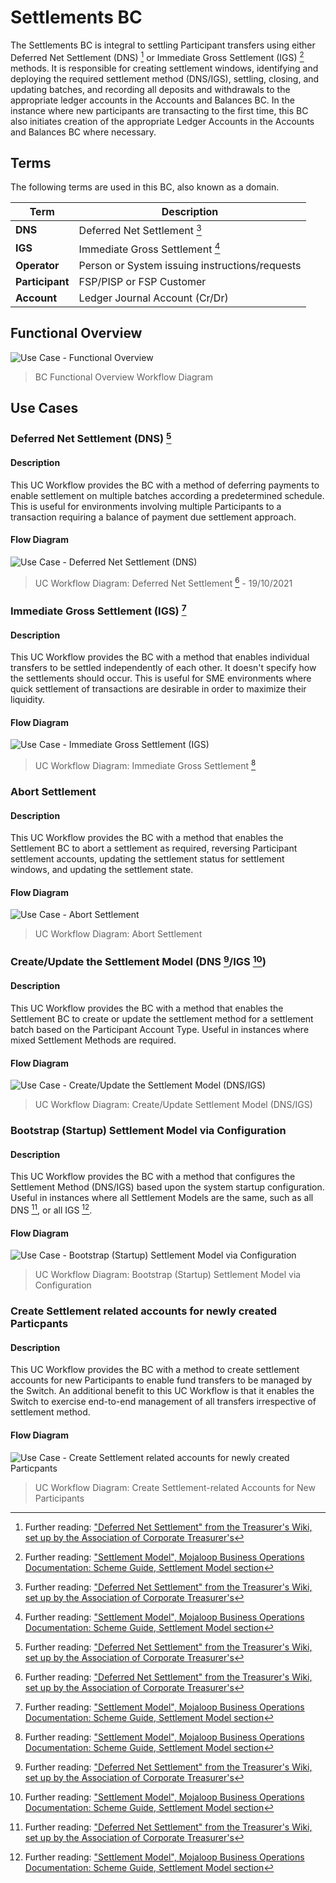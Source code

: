 # Settlements BC

The Settlements BC is integral to settling Participant transfers using either Deferred Net Settlement (DNS) [^1] or Immediate Gross Settlement (IGS) [^2] methods. It is responsible for creating settlement windows, identifying and deploying the required settlement method (DNS/IGS), settling, closing, and updating batches, and recording all deposits and withdrawals to the appropriate ledger accounts in the Accounts and Balances BC.  In the instance where new participants are transacting to the first time, this BC also initiates creation of the appropriate Ledger Accounts in the Accounts and Balances BC where necessary.

## Terms

The following terms are used in this BC, also known as a domain.

| Term     | Description  |
| -------- | ------------ |
| **DNS** | Deferred Net Settlement [^1] |
| **IGS** | Immediate Gross Settlement [^2] |
| **Operator** | Person or System issuing instructions/requests |
| **Participant** | FSP/PISP or FSP Customer |
| **Account** | Ledger Journal Account (Cr/Dr) |

## Functional Overview

![Use Case - Functional Overview](./assets/ML2RA_SET_bcOverview_Apr22-b.png)
> BC Functional Overview Workflow Diagram

## Use Cases

### Deferred Net Settlement (DNS) [^1]

#### Description
This UC Workflow provides the BC with a method of deferring payments to enable settlement on multiple batches according a predetermined schedule.  This is useful for environments involving multiple Participants to a transaction requiring a balance of payment due settlement approach.

#### Flow Diagram

![Use Case - Deferred Net Settlement (DNS)](./assets/ML2RA_SET-ucDeferNetSettle_Apr22_b_p1-2.png)
>UC Workflow Diagram: Deferred Net Settlement [^1] - 19/10/2021

### Immediate Gross Settlement (IGS) [^2]

#### Description
This UC Workflow provides the BC with a method that enables individual transfers to be settled independently of each other. It doesn't specify how the settlements should occur.  This is useful for SME environments where quick settlement of transactions are desirable in order to maximize their liquidity.

#### Flow Diagram

![Use Case - Immediate Gross Settlement (IGS)](./assets/ML2RA_SET-ucInstantGrossSettle_Mar22-a.png)
>UC Workflow Diagram: Immediate Gross Settlement [^2]

### Abort Settlement

#### Description
This UC Workflow provides the BC with a method that enables the Settlement BC to abort a settlement as required, reversing Participant settlement accounts, updating the settlement status for settlement windows, and updating the settlement state.

#### Flow Diagram

![Use Case - Abort Settlement](./assets/ML2RA_SET_ucAbortSettlement_Apr22-b.png)
> UC Workflow Diagram: Abort Settlement

### Create/Update the Settlement Model (DNS [^1]/IGS [^2])

#### Description
This UC Workflow provides the BC with a method that enables the Settlement BC to create or update the settlement method for a settlement batch based on the Participant Account Type.  Useful in instances where mixed Settlement Methods are required.

#### Flow Diagram

![Use Case - Create/Update the Settlement Model (DNS/IGS)](./assets/ML2RA_SET-ucCreateUpdateSettleModel_Apr22_b.png)
> UC Workflow Diagram: Create/Update Settlement Model (DNS/IGS)

### Bootstrap (Startup) Settlement Model via Configuration

#### Description
This UC Workflow provides the BC with a method that configures the Settlement Method (DNS/IGS) based upon the system startup configuration.  Useful in instances where all Settlement Models are the same, such as all DNS [^1], or all IGS [^2].

#### Flow Diagram

![Use Case - Bootstrap (Startup) Settlement Model via Configuration](./assets/ML2RA_SET-ucBootStrapSettleModViaConfig_Apr22-b.png)
>UC Workflow Diagram: Bootstrap (Startup) Settlement Model via Configuration

### Create Settlement related accounts for newly created Particpants

#### Description
This UC Workflow provides the BC with a method to create settlement accounts for new Participants to enable fund transfers to be managed by the Switch.  An additional benefit to this UC Workflow is that it enables the Switch to exercise end-to-end management of all transfers irrespective of settlement method.

#### Flow Diagram

![Use Case - Create Settlement related accounts for newly created Particpants](./assets/ML2RA_SET-ucCreateSettleAccountsForNewParticipants_Apr22_b.png)
> UC Workflow Diagram: Create Settlement-related Accounts for New Participants

<!-- Footnotes themselves at the bottom. -->
<!-- ## Notes -->


[^1]: Further reading: ["Deferred Net Settlement" from the Treasurer's Wiki, set up by the Association of Corporate Treasurer's](https://wiki.treasurers.org/wiki/Deferred_net_settlement)
[^2]: Further reading: ["Settlement Model", Mojaloop Business Operations Documentation: Scheme Guide, Settlement Model section](https://docs.mojaloop.io/mojaloop-business-docs/HubOperations/Settlement/settlement-basic-concepts.html#settlement-model)

[^3]: Common Interfaces: [Mojaloop Common Interface List](../../commonInterfaces.md)
